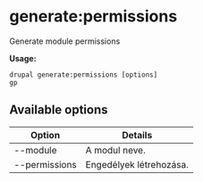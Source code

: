 # generate:permissions
Generate module permissions

**Usage:**
```
drupal generate:permissions [options]
gp
```

## Available options
Option | Details
-------|-------------
--module | A modul neve.
--permissions | Engedélyek létrehozása.
